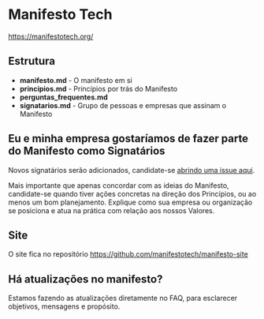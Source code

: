 # Manifesto Tech

https://manifestotech.org/

## Estrutura

* **manifesto.md** - O manifesto em si
* **principios.md** - Princípios por trás do Manifesto
* **perguntas_frequentes.md**
* **signatarios.md** - Grupo de pessoas e empresas que assinam o Manifesto

## Eu e minha empresa gostaríamos de fazer parte do Manifesto como Signatários

Novos signatários serão adicionados, candidate-se [abrindo uma issue aqui](https://github.com/manifestotech/manifestotech/issues/new/choose).

Mais importante que apenas concordar com as ideias do Manifesto, candidate-se quando tiver ações concretas na direção dos Princípios, ou ao menos um bom planejamento. Explique como sua empresa ou organização se posiciona e atua na prática com relação aos nossos Valores.

## Site

O site fica no repositório https://github.com/manifestotech/manifesto-site

## Há atualizações no manifesto?

Estamos fazendo as atualizações diretamente no FAQ, para esclarecer objetivos, mensagens e propósito.
